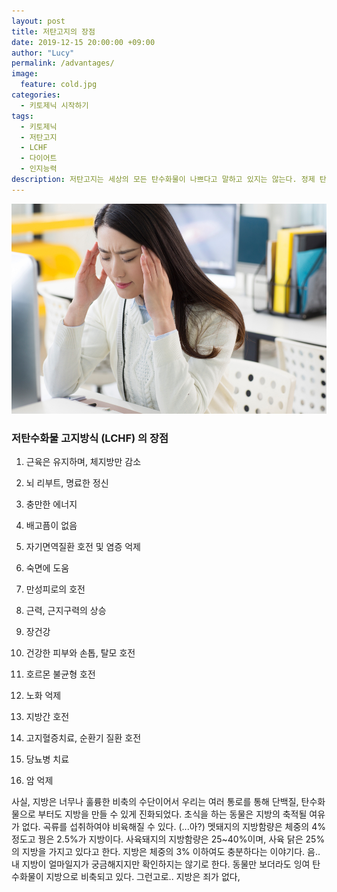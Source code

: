 ```yaml
---
layout: post
title: 저탄고지의 장점
date: 2019-12-15 20:00:00 +09:00
author: "Lucy"
permalink: /advantages/
image:
  feature: cold.jpg
categories:
  - 키토제닉 시작하기
tags:
  - 키토제닉
  - 저탄고지
  - LCHF
  - 다이어트
  - 인지능력
description: 저탄고지는 세상의 모든 탄수화물이 나쁘다고 말하고 있지는 않는다. 정제 탄수화물이 좋지 않다고 주장할 뿐. 정제 탄수화물의 대표는 설탕과 밀가루가 되겠다. 저탄고지는 탄수화물을 적게 섭취하는 대신 지방으로 나머지 칼로리를 채워주는 식단이다. 참고로 여자는 엄격한 식단관리가 어렵다.....고 한다.
---
```


![두통](/img/post/01/headache.jpg)

### 저탄수화물 고지방식 (LCHF) 의 장점

1. 근육은 유지하며, 체지방만 감소

2. 뇌 리부트, 명료한 정신

3. 충만한 에너지

4. 배고픔이 없음

5. 자기면역질환 호전 및 염증 억제

6. 숙면에 도움

7. 만성피로의 호전

8. 근력, 근지구력의 상승

9. 장건강

10. 건강한 피부와 손톱, 탈모 호전

11. 호르몬 불균형 호전

12. 노화 억제

13. 지방간 호전

14. 고지혈증치료, 순환기 질환 호전

15. 당뇨병 치료

16. 암 억제

    

사실, 지방은 너무나 훌륭한 비축의 수단이어서 우리는 여러 통로를 통해 단백질, 탄수화물으로 부터도 지방을 만들 수 있게 진화되었다. 초식을 하는 동물은 지방의 축적될 여유가 없다. 곡류를 섭취하여야 비육해질 수 있다. (...아?) 멧돼지의 지방함량은 체중의 4% 정도고 꿩은 2.5%가 지방이다. 사육돼지의 지방함량은 25~40%이며, 사육 닭은 25%의 지방을 가지고 있다고 한다. 지방은 체중의 3% 이하여도 충분하다는 이야기다. 음.. 내 지방이 얼마일지가 궁금해지지만 확인하지는 않기로 한다. 동물만 보더라도 잉여 탄수화물이 지방으로 비축되고 있다. 그런고로.. 지방은 죄가 없다, 